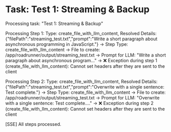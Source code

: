 # Task: Test 1: Streaming & Backup

Processing task: "Test 1: Streaming & Backup"

Processing Step 1: Type: create_file_with_llm_content, Resolved Details: {"filePath":"streaming_test.txt","prompt":"Write a short paragraph about asynchronous programming in JavaScript."}
-> Step Type: create_file_with_llm_content
-> File to create: /app/roadrunner/output/streaming_test.txt
-> Prompt for LLM: "Write a short paragraph about asynchronous program..."
-> ❌ Exception during step 1 (create_file_with_llm_content): Cannot set headers after they are sent to the client

Processing Step 2: Type: create_file_with_llm_content, Resolved Details: {"filePath":"streaming_test.txt","prompt":"Overwrite with a single sentence: Test complete."}
-> Step Type: create_file_with_llm_content
-> File to create: /app/roadrunner/output/streaming_test.txt
-> Prompt for LLM: "Overwrite with a single sentence: Test complete...."
-> ❌ Exception during step 2 (create_file_with_llm_content): Cannot set headers after they are sent to the client

[SSE] All steps processed.

